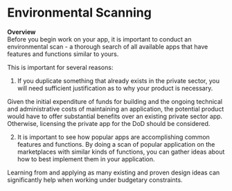 # Environmental Scanning

**Overview**  
Before you begin work on your app, it is important to conduct an environmental scan - a thorough search of all available apps that have features and functions similar to yours. 

This is important for several reasons:
1. If you duplicate something that already exists in the private sector, you will need sufficient justification as to why your product is necessary.

  Given the initial expenditure of funds for building and the ongoing technical and administrative costs of maintaining an application, the potential product would have to offer substantial benefits over an existing private sector app. Otherwise, licensing the private app for the DoD should be considered. 

2. It is important to see how popular apps are accomplishing common features and functions.
By doing a scan of popular application on the marketplaces with similar kinds of functions, you can gather ideas about how to best implement them in your application.

  Learning from and applying as many existing and proven design ideas can significantly help when working under budgetary constraints. 
